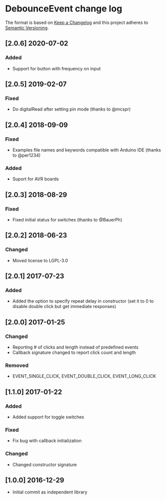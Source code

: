 # DebounceEvent change log

The format is based on [Keep a Changelog](http://keepachangelog.com/)
and this project adheres to [Semantic Versioning](http://semver.org/).

## [2.0.6] 2020-07-02
### Added
- Support for button with frequency on input

## [2.0.5] 2019-02-07
### Fixed
- Do digitalRead after setting pin mode (thanks to @mcspr)

## [2.0.4] 2018-09-09
### Fixed
- Examples file names and keywords compatible with Arduino IDE (thanks to @per1234)

### Added
- Suport for AVR boards

## [2.0.3] 2018-08-29
### Fixed
- Fixed initial status for switches (thanks to @BauerPh)

## [2.0.2] 2018-06-23
### Changed
- Moved license to LGPL-3.0

## [2.0.1] 2017-07-23
### Added
- Added the option to specify repeat delay in constructor (set it to 0 to disable double click but get immediate responses)

## [2.0.0] 2017-01-25
### Changed
- Reporting # of clicks and length instead of predefined events
- Callback signature changed to report click count and length

### Removed
- EVENT_SINGLE_CLICK, EVENT_DOUBLE_CLICK, EVENT_LONG_CLICK

## [1.1.0] 2017-01-22
### Added
- Added support for toggle switches

### Fixed
- Fix bug with callback initialization

### Changed
- Changed constructor signature

## [1.0.0] 2016-12-29
- Initial commit as independent library
